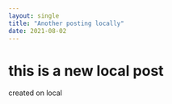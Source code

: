 ```yaml
---
layout: single
title: "Another posting locally"
date: 2021-08-02
---
```

# this is a new local post
created on local
